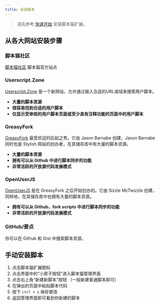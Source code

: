 ```yaml
---
title: 安装脚本
---
```


> 请先参考 [快速开始](/docs/use/use/) 安装脚本猫扩展。

## 从各大网站安装步骤

### 脚本猫社区

[脚本猫社区](https://scriptcat.org/search) 脚本猫官方站点

### Userscript.Zone

[Userscript.Zone](https://www.userscript.zone/) 是一个新网站，允许通过输入合适的URL或域来搜索用户脚本。

- **大量的脚本资源**
- **很容易找到合适的用户脚本**
- **仅显示受审核的用户脚本页面或至少具有注释功能的页面中的用户脚本**

### GreasyFork

[GreasyFork](https://greasyfork.org/) 最受欢迎的后起之秀。它由 Jason Barnabe 创建，Jason Barnabe 同时也是 Stylish 网站的创办者，在其储存库中有大量的脚本资源。

- **大量的脚本资源**
- **拥有可以从 Github 中进行脚本同步的功能**
- **非常活跃的开放源代码发展模式**

### OpenUserJS

[OpenUserJS](https://openuserjs.org/) 是在 GreasyFork 之后开始创办的。它由 Sizzle McTwizzle 创建，同样地，在其储存库中也拥有大量的脚本资源。

- **拥有可以从 Github、fork scripts 中进行脚本同步的功能**
- **非常活跃的开放源代码发展模式**

### GitHub/要点

你可以在 Github 和 Gist 中搜索脚本资源。


## 手动安装脚本

1. 点击脚本猫扩展图标
2. 点击界面中的“小房子按钮”进入脚本猫管理界面
3. 点击右上角“新建新脚本”按钮 （一般新建普通脚本即可）
4. 在弹出的页面中粘贴脚本代码
5. 按下 `ctrl + s` 保存更改
6. 返回管理界面即可看到你新建的脚本